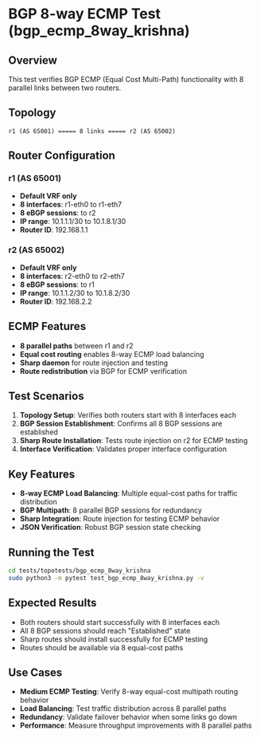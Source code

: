 # BGP 8-way ECMP Test (bgp_ecmp_8way_krishna)

## Overview

This test verifies BGP ECMP (Equal Cost Multi-Path) functionality with 8 parallel links between two routers.

## Topology

```
r1 (AS 65001) ===== 8 links ===== r2 (AS 65002)
```

## Router Configuration

### r1 (AS 65001)
- **Default VRF only**
- **8 interfaces**: r1-eth0 to r1-eth7
- **8 eBGP sessions**: to r2
- **IP range**: 10.1.1.1/30 to 10.1.8.1/30
- **Router ID**: 192.168.1.1

### r2 (AS 65002)
- **Default VRF only**
- **8 interfaces**: r2-eth0 to r2-eth7
- **8 eBGP sessions**: to r1
- **IP range**: 10.1.1.2/30 to 10.1.8.2/30
- **Router ID**: 192.168.2.2

## ECMP Features

- **8 parallel paths** between r1 and r2
- **Equal cost routing** enables 8-way ECMP load balancing
- **Sharp daemon** for route injection and testing
- **Route redistribution** via BGP for ECMP verification

## Test Scenarios

1. **Topology Setup**: Verifies both routers start with 8 interfaces each
2. **BGP Session Establishment**: Confirms all 8 BGP sessions are established
3. **Sharp Route Installation**: Tests route injection on r2 for ECMP testing
4. **Interface Verification**: Validates proper interface configuration

## Key Features

- **8-way ECMP Load Balancing**: Multiple equal-cost paths for traffic distribution
- **BGP Multipath**: 8 parallel BGP sessions for redundancy
- **Sharp Integration**: Route injection for testing ECMP behavior
- **JSON Verification**: Robust BGP session state checking

## Running the Test

```bash
cd tests/topotests/bgp_ecmp_8way_krishna
sudo python3 -m pytest test_bgp_ecmp_8way_krishna.py -v
```

## Expected Results

- Both routers should start successfully with 8 interfaces each
- All 8 BGP sessions should reach "Established" state
- Sharp routes should install successfully for ECMP testing
- Routes should be available via 8 equal-cost paths

## Use Cases

- **Medium ECMP Testing**: Verify 8-way equal-cost multipath routing behavior
- **Load Balancing**: Test traffic distribution across 8 parallel paths
- **Redundancy**: Validate failover behavior when some links go down
- **Performance**: Measure throughput improvements with 8 parallel paths 